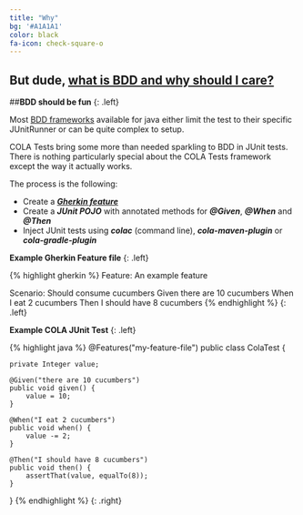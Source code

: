 ```yaml
---
title: "Why"
bg: '#A1A1A1'
color: black
fa-icon: check-square-o
---
```


## But dude, [what is BDD and why should I care?](https://speakerdeck.com/mattwynne/what-is-bdd-and-why-should-i-care)


##**BDD should be fun**
{: .left}

Most [BDD frameworks](http://java.dzone.com/articles/brief-comparison-bdd)
available for java either limit the test to their specific JUnitRunner or can
be quite complex to setup.

COLA Tests bring some more than needed sparkling to BDD in JUnit tests. There is
nothing particularly special about the COLA Tests framework except the way it
actually works.

The process is the following:

* Create a ***[Gherkin feature](https://github.com/cucumber/cucumber/wiki/Feature-Introduction)***
* Create a ***JUnit POJO*** with annotated methods for ***@Given***, ***@When***
 and ***@Then***
* Inject JUnit tests using ***colac*** (command line), ***cola-maven-plugin*** or ***cola-gradle-plugin***

**Example Gherkin Feature file**
{: .left}

{% highlight gherkin %}
Feature: An example feature

  Scenario: Should consume cucumbers
  Given there are 10 cucumbers
  When I eat 2 cucumbers
  Then I should have 8 cucumbers
{% endhighlight %}
{: .left}

**Example COLA JUnit Test**
{: .left}

{% highlight java %}
@Features("my-feature-file")
public class ColaTest {

    private Integer value;

    @Given("there are 10 cucumbers")
    public void given() {
        value = 10;
    }

    @When("I eat 2 cucumbers")
    public void when() {
        value -= 2;
    }

    @Then("I should have 8 cucumbers")
    public void then() {
        assertThat(value, equalTo(8));
    }
}
{% endhighlight %}
{: .right}
